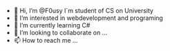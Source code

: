 - 👋 Hi, I’m @F0usy I´m student of CS on University
- 👀 I’m interested in webdevelopment and programing 
- 🌱 I’m currently learning C# 
- 💞️ I’m looking to collaborate on ...
- 📫 How to reach me ...

<!---
F0usy/F0usy is a ✨ special ✨ repository because its `README.md` (this file) appears on your GitHub profile.
You can click the Preview link to take a look at your changes.
--->

